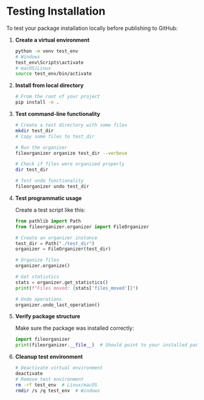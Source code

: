 # Testing Installation

To test your package installation locally before publishing to GitHub:

1. **Create a virtual environment**

   ```bash
   python -m venv test_env
   # Windows
   test_env\Scripts\activate
   # macOS/Linux
   source test_env/bin/activate
   ```

2. **Install from local directory**

   ```bash
   # From the root of your project
   pip install -e .
   ```

3. **Test command-line functionality**

   ```bash
   # Create a test directory with some files
   mkdir test_dir
   # Copy some files to test_dir
   
   # Run the organizer
   fileorganizer organize test_dir --verbose
   
   # Check if files were organized properly
   dir test_dir
   
   # Test undo functionality
   fileorganizer undo test_dir
   ```

4. **Test programmatic usage**

   Create a test script like this:

   ```python
   from pathlib import Path
   from fileorganizer.organizer import FileOrganizer
   
   # Create an organizer instance
   test_dir = Path("./test_dir")
   organizer = FileOrganizer(test_dir)
   
   # Organize files
   organizer.organize()
   
   # Get statistics
   stats = organizer.get_statistics()
   print(f"Files moved: {stats['files_moved']}")
   
   # Undo operations
   organizer.undo_last_operation()
   ```

5. **Verify package structure**

   Make sure the package was installed correctly:

   ```python
   import fileorganizer
   print(fileorganizer.__file__)  # Should point to your installed package
   ```

6. **Cleanup test environment**

   ```bash
   # Deactivate virtual environment
   deactivate
   # Remove test environment
   rm -rf test_env  # Linux/macOS
   rmdir /s /q test_env  # Windows
   ```